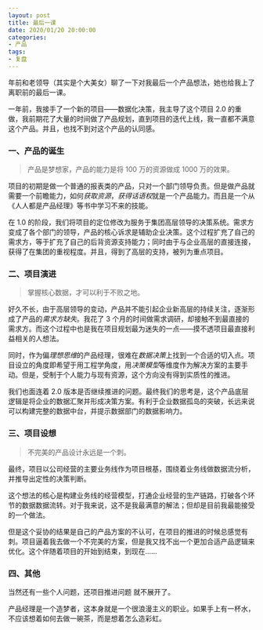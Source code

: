 ```yaml
---
layout: post
title: 最后一课
date: 2020/01/20 20:00:00
categories:
- 产品
tags:
- 复盘
---
```


年前和老领导（其实是个大美女）聊了一下对我最后一个产品想法，她也给我上了离职前的最后一课。

一年前，我接手了一个新的项目——数据化决策，我主导了这个项目 2.0 的重做，我前期花了大量的时间做了产品规划，直到项目的迭代上线，我一直都不满意这个产品。并且，也找不到对这个产品的认同感。

### 一、产品的诞生

> 产品是梦想家，产品的能力是将 100 万的资源做成 1000 万的效果。

项目的初期是做一个普通的报表类的产品，只对一个部门领导负责。但是做产品就需要一个前瞻能力，如何*获取资源*，*获得话语权*就是一个产品能力。而且是一个从《人人都是产品经理》等书中学习不来的技能。

在 1.0 的阶段，我们将项目的定位修改为服务于集团高层领导的决策系统。需求方变成了各个部门的领导，产品的核心诉求是辅助企业决策。这个过程扩充了自己的需求方，等于扩充了自己的后背资源支持能力；同时由于与企业高层的直接连接，获得了在集团的重视程度。并且，得到了高层的支持，被列为重点项目。

### 二、项目演进

> 掌握核心数据，才可以利于不败之地。

好久不长，由于高层领导的变动，产品并不能引起企业新高层的持续关注，逐渐形成了产品的*需求方缺失*。我花了 3 个月的时间做需求调研，却接触不到最直接的需求方。而这个过程中也是我在项目规划最为迷失的一点——摸不透项目最直接利益相关的人想法。

同时，作为偏*理想思维*的产品经理，很难在*数据决策*上找到一个合适的切入点。项目设立的角度即希望于用工程学角度，用*决策模型*等维度作为解决方案的主要手动。但是，受制于个人能力与现有资源，这个方向没有得到实质性的推进。

我们也面连着 2.0 版本是否继续推进的问题。最终我们的思考是，这个产品底层逻辑是将企业的数据汇聚并形成决策方案。有利于企业数据孤岛的突破，长远来说可以构建完整的数据中台，并提示数据部门的数据影响力。

### 三、项目设想

> 不完美的产品设计永远是一个刺。

最终，项目以公司经营的主要业务线作为项目根基，围绕着业务线做数据流分析，并推导出定性的决策判断。

这个想法的核心是构建业务线的经营模型，打通企业经营的生产链路，打破各个环节的数据数据流转。对于我来说，这不是我最满意的解法；但却是目前我最能接受的一个做法。

但是这个妥协的结果是自己的产品方案的不认可，在项目的推进的时候总感觉有刺。项目逼着我去做一个不完美的方案，但是我又找不出一个更加合适产品逻辑来优化。这个伴随着项目的开始到结束，到现在……

### 四、其他

当然还有一些个人问题，还项目推进问题 就不展开了。

产品经理是一个造梦者，这本身就是一个很浪漫主义的职业。如果手上有一杯水，不应该想着如何去做一碗茶，而是想着怎么造彩虹。